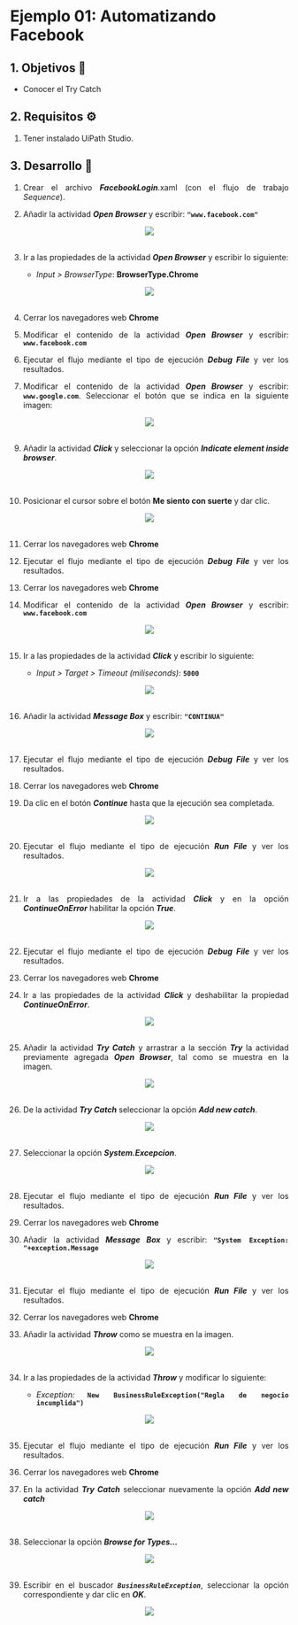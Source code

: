 # Ejemplo 01: Automatizando Facebook

<div style="text-align: justify;">

## 1. Objetivos :dart:

- Conocer el Try Catch

## 2. Requisitos :gear:

1. Tener instalado UiPath Studio.

## 3. Desarrollo :hammer:

1. Crear el archivo ***FacebookLogin***.xaml (con el flujo de trabajo *Sequence*).

2. Añadir la actividad ***Open Browser*** y escribir: **`"www.facebook.com"`**

<div align="center">
<img src="assets/image02.png" align="center">
</div>
<br>

3. Ir a las propiedades de la actividad ***Open Browser*** y escribir lo siguiente: 

    - *Input > BrowserType*: **BrowserType.Chrome**

<div align="center">
<img src="assets/image03.png" align="center">
</div>
<br>

4. Cerrar los navegadores web **Chrome**

5. Modificar el contenido de la actividad ***Open Browser*** y escribir: **`www.facebook.com`**

7. Ejecutar el flujo mediante el tipo de ejecución ***Debug File*** y ver los resultados.

8. Modificar el contenido de la actividad ***Open Browser*** y escribir: **`www.google.com`**. Seleccionar el botón que se indica en la siguiente imagen:

<div align="center">
<img src="assets/image08.png" align="center">
</div>
<br>

9. Añadir la actividad ***Click*** y seleccionar la opción ***Indicate element inside browser***.

<div align="center">
<img src="assets/image09.png" align="center">
</div>
<br>

10. Posicionar el cursor sobre el botón **Me siento con suerte** y dar clic.

<div align="center">
<img src="assets/image10.png" align="center">
</div>
<br>

11. Cerrar los navegadores web **Chrome**

12. Ejecutar el flujo mediante el tipo de ejecución ***Debug File*** y ver los resultados.

13. Cerrar los navegadores web **Chrome**

14. Modificar el contenido de la actividad ***Open Browser*** y escribir: **`www.facebook.com`**

<div align="center">
<img src="assets/image14.png" align="center">
</div>
<br>

15. Ir a las propiedades de la actividad ***Click*** y escribir lo siguiente:

    - *Input > Target > Timeout (miliseconds):* **`5000`**

<div align="center">
<img src="assets/image15.png" align="center">
</div>
<br>

16. Añadir la actividad ***Message Box*** y escribir: **`"CONTINUA"`**

<div align="center">
<img src="assets/image16.png" align="center">
</div>
<br>

17. Ejecutar el flujo mediante el tipo de ejecución ***Debug File*** y ver los resultados.

18. Cerrar los navegadores web **Chrome**

19. Da clic en el botón ***Continue*** hasta que la ejecución sea completada.

<div align="center">
<img src="assets/image19.png" align="center">
</div>
<br>

20. Ejecutar el flujo mediante el tipo de ejecución ***Run File*** y ver los resultados.

<div align="center">
<img src="assets/image20.png" align="center">
</div>
<br>

21. Ir a las propiedades de la actividad ***Click*** y en la opción ***ContinueOnError*** habilitar la opción ***True***.

<div align="center">
<img src="assets/image21.png" align="center">
</div>
<br>

22. Ejecutar el flujo mediante el tipo de ejecución ***Debug File*** y ver los resultados.

23. Cerrar los navegadores web **Chrome**

24. Ir a las propiedades de la actividad ***Click*** y deshabilitar la propiedad ***ContinueOnError***.

<div align="center">
<img src="assets/image24.png" align="center">
</div>
<br>

25. Añadir la actividad ***Try Catch*** y arrastrar a la sección ***Try*** la actividad previamente agregada ***Open Browser***, tal como se muestra en la imagen.

<div align="center">
<img src="assets/image25.png" align="center">
</div>
<br>

26. De la actividad ***Try Catch*** seleccionar la opción ***Add new catch***.

<div align="center">
<img src="assets/image26.png" align="center">
</div>
<br>

27. Seleccionar la opción ***System.Excepcion***.

<div align="center">
<img src="assets/image27.png" align="center">
</div>
<br>

28. Ejecutar el flujo mediante el tipo de ejecución ***Run File*** y ver los resultados.

29. Cerrar los navegadores web **Chrome**

30. Añadir la actividad ***Message Box*** y escribir: **`"System Exception: "+exception.Message`**

<div align="center">
<img src="assets/image30.png" align="center">
</div>
<br>

31. Ejecutar el flujo mediante el tipo de ejecución ***Run File*** y ver los resultados.

32. Cerrar los navegadores web **Chrome**

33. Añadir la actividad ***Throw*** como se muestra en la imagen.

<div align="center">
<img src="assets/image33.png" align="center">
</div>
<br>

34. Ir a las propiedades de la actividad ***Throw*** y modificar lo siguiente:

    - *Exception:* **`New BusinessRuleException("Regla de negocio incumplida")`**

<div align="center">
<img src="assets/image34.png" align="center">
</div>
<br>

35. Ejecutar el flujo mediante el tipo de ejecución ***Run File*** y ver los resultados.

36. Cerrar los navegadores web **Chrome**

37. En la actividad ***Try Catch*** seleccionar nuevamente la opción ***Add new catch***

<div align="center">
<img src="assets/image37.png" align="center">
</div>
<br>

38. Seleccionar la opción ***Browse for Types...***

<div align="center">
<img src="assets/image38.png" align="center">
</div>
<br>

39. Escribir en el buscador ***`BusinessRuleException`***, seleccionar la opción correspondiente y dar clic en ***OK***.

<div align="center">
<img src="assets/image39.png" align="center">
</div>
<br>


</div>